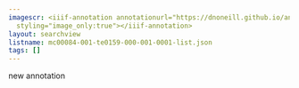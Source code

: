 ```yaml
---
imagescr: <iiif-annotation annotationurl="https://dnoneill.github.io/annotate/annotations/mc00084-001-te0159-000-001-0001-8.json"
  styling="image_only:true"></iiif-annotation>
layout: searchview
listname: mc00084-001-te0159-000-001-0001-list.json
tags: []
---
```

new annotation